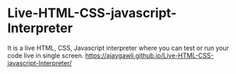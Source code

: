 # Live-HTML-CSS-javascript-Interpreter
It is a live HTML, CSS, Javascript interpreter where you can test or run your code live in single screen.
https://ajaygawli.github.io/Live-HTML-CSS-javascript-Interpreter/
